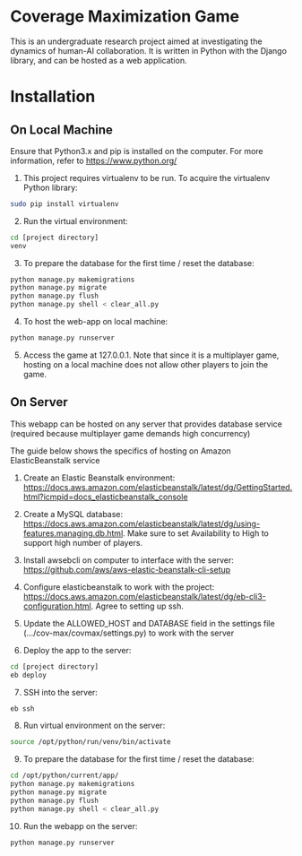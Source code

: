 # Coverage Maximization Game
 This is an undergraduate research project aimed at investigating the dynamics of human-AI collaboration. It is written in Python with the Django library, and can be hosted as a web application.

 # Installation
 ## On Local Machine 
 Ensure that Python3.x and pip is installed on the computer. For more information, refer to https://www.python.org/
 1. This project requires virtualenv to be run. To acquire the virtualenv Python library:
 ```sh
 sudo pip install virtualenv
 ```
2. Run the virtual environment:
```sh
cd [project directory]
venv 
```
3. To prepare the database for the first time / reset the database:
```sh 
python manage.py makemigrations
python manage.py migrate 
python manage.py flush 
python manage.py shell < clear_all.py
```

4. To host the web-app on local machine:
```sh 
python manage.py runserver 
```

5. Access the game at 127.0.0.1. Note that since it is a multiplayer game, hosting on a local machine does not allow other players to join the game.  

## On Server 
This webapp can be hosted on any server that provides database service (required because multiplayer game demands high concurrency)

The guide below shows the specifics of hosting on Amazon ElasticBeanstalk service 

1. Create an Elastic Beanstalk environment: https://docs.aws.amazon.com/elasticbeanstalk/latest/dg/GettingStarted.html?icmpid=docs_elasticbeanstalk_console

2. Create a MySQL database: https://docs.aws.amazon.com/elasticbeanstalk/latest/dg/using-features.managing.db.html. Make sure to set Availability to High to support high number of players. 

3. Install awsebcli on computer to interface with the server: https://github.com/aws/aws-elastic-beanstalk-cli-setup

4. Configure elasticbeanstalk to work with the project: https://docs.aws.amazon.com/elasticbeanstalk/latest/dg/eb-cli3-configuration.html. Agree to setting up ssh. 

5. Update the ALLOWED_HOST and DATABASE field in the settings file (.../cov-max/covmax/settings.py) to work with the server 

6. Deploy the app to the server:
```sh
cd [project directory]
eb deploy 
```

7. SSH into the server:
```sh
eb ssh
```

8. Run virtual environment on the server:
```sh 
source /opt/python/run/venv/bin/activate 
```

9. To prepare the database for the first time / reset the database:
```sh
cd /opt/python/current/app/
python manage.py makemigrations
python manage.py migrate 
python manage.py flush 
python manage.py shell < clear_all.py
``` 

10. Run the webapp on the server:
```sh 
python manage.py runserver 
```